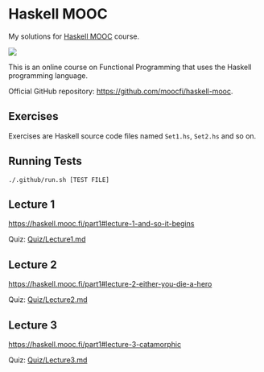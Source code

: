 # Haskell MOOC

My solutions for [Haskell MOOC](https://haskell.mooc.fi) course.

[![](https://github.com/asarkar/haskell-mooc/workflows/CI/badge.svg)](https://github.com/asarkar/haskell-mooc/actions)

This is an online course on Functional Programming that uses the Haskell programming language.

Official GitHub repository: https://github.com/moocfi/haskell-mooc.

## Exercises

Exercises are Haskell source code files named `Set1.hs`, `Set2.hs` and so on.

## Running Tests

```
./.github/run.sh [TEST FILE]
```

## Lecture 1

https://haskell.mooc.fi/part1#lecture-1-and-so-it-begins

Quiz: [Quiz/Lecture1.md](Quiz/Lecture1.md)

## Lecture 2

https://haskell.mooc.fi/part1#lecture-2-either-you-die-a-hero

Quiz: [Quiz/Lecture2.md](Quiz/Lecture2.md)

## Lecture 3

https://haskell.mooc.fi/part1#lecture-3-catamorphic

Quiz: [Quiz/Lecture3.md](Quiz/Lecture3.md)
